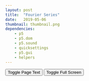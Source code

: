 ```yaml
---
layout: post
title:  "Fourier Series"
date:   2019-05-06
thumbnail: thumbnail.png
dependencies:
    - p5
    - p5.dom
    - p5.sound
    - quicksettings
    - p5.gui
    - helpers
---
```


<div id="sketch-holder">
<!-- PUT SCRIPTS HERE IN LOAD ORDER -->
    <script type="text/javascript" src="sketch/sketch.js"></script>
</div>

<div id="pageText" markdown="1" style="visibility:hidden">
<!-- PUT PAGE TEXT HERE -->
</div>

<button onclick="renderPageText();">Toggle Page Text</button>
<button id="fsbutton" onclick="toggleFullScreen();">Toggle Full Screen</button>

